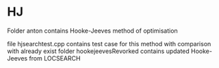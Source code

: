 # HJ
Folder anton contains Hooke-Jeeves method of optimisation

file hjsearchtest.cpp contains test case for this method with comparison with already exist
folder hookejeevesRevorked contains updated Hooke-Jeeves from LOCSEARCH 

